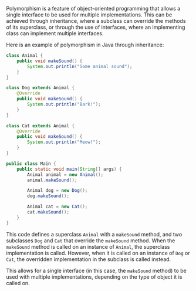 Polymorphism is a feature of object-oriented programming that allows a single interface to be used for multiple implementations. This can be achieved through inheritance, where a subclass can override the methods of its superclass, or through the use of interfaces, where an implementing class can implement multiple interfaces.

Here is an example of polymorphism in Java through inheritance:

```java
class Animal {
    public void makeSound() {
        System.out.println("Some animal sound");
    }
}

class Dog extends Animal {
    @Override
    public void makeSound() {
        System.out.println("Bark!");
    }
}

class Cat extends Animal {
    @Override
    public void makeSound() {
        System.out.println("Meow!");
    }
}

public class Main {
    public static void main(String[] args) {
        Animal animal = new Animal();
        animal.makeSound();

        Animal dog = new Dog();
        dog.makeSound();

        Animal cat = new Cat();
        cat.makeSound();
    }
}

```

This code defines a superclass `Animal` with a `makeSound` method, and two subclasses `Dog` and `Cat` that override the `makeSound` method. When the `makeSound` method is called on an instance of `Animal`, the superclass implementation is called. However, when it is called on an instance of `Dog` or `Cat`, the overridden implementation in the subclass is called instead.

This allows for a single interface (in this case, the `makeSound` method) to be used with multiple implementations, depending on the type of object it is called on.